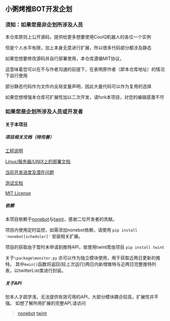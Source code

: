 ## 小粥烤推BOT开发企划


### 须知：如果您是非企划所涉及人员

本仓库原则上公开源码，提供给更多想要使用CoolQ机器人的各位一个实例

但是个人水平有限，加上本身无意进行扩展，所以很多代码部分都涉及静态

如果您想要修改源码并自行部署使用，本仓库遵循MIT协议，

这意味着您可以在不与作者沟通的前提下，在表明原作者（即本仓库地址）的情况下自行使用

部分静态代码作为文件内全局变量声明，因此大量代码可以作为复用的选择

如果您想增强本仓库可扩展性加以二次开发，请fork本项目，对您的编辑感激不尽

### 如果您是企划所涉及人员或开发者

#### 关于本项目
##### 项目相关文档（待完善）
[工程说明](./project.md)

[Linux/服务器/UNIX上的部署文档](./部署coolQ.md)

[当前开发进度及潜在问题](./progress.md)

[测试文档](./test.md)

[MIT License](./LICENSE.md)

##### 依赖
本项目依赖于[nonebot](https://nonebot.cqp.moe/)与[twint](twintproject)，感谢二位开发者的贡献。

项目内使用定时监控，如需添加nonebot依赖，请使用
`pip install 'nonebot[scheduler]'`
安装相关扩展。

项目的获取由于暂时未申请到推特API，故使用twint爬虫项目
`pip install twint`

关于`\package\monitor.py` 亦可以作为独立模块使用，用于获取近两日更新的推特。
其中`main()`函数将返回(较上次运行)两日内新增推特与近两日完整推特列表，以twitterList类进行封装。
##### 关于API
恕本人才疏学浅，无法提供有效可用的API，大部分模块耦合较高，扩展性并不强。
如想了解所用扩展的完整API,请访问
> [nonebot](https://nonebot.cqp.moe/)
> [twint](twintproject)
